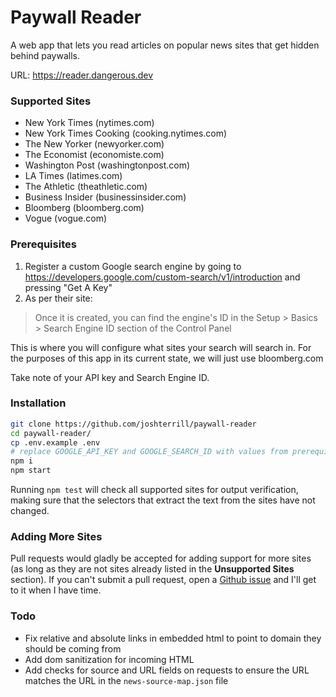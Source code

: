 ﻿# Paywall Reader

A web app that lets you read articles on popular news sites that get hidden behind paywalls.

URL: https://reader.dangerous.dev

### Supported Sites
* New York Times (nytimes.com)
* New York Times Cooking (cooking.nytimes.com)
* The New Yorker (newyorker.com)
* The Economist (economiste.com)
* Washington Post (washingtonpost.com)
* LA Times (latimes.com)
* The Athletic (theathletic.com)
* Business Insider (businessinsider.com)
* Bloomberg (bloomberg.com)
* Vogue (vogue.com)

### Prerequisites

1. Register a custom Google search engine by going to https://developers.google.com/custom-search/v1/introduction and pressing "Get A Key"
2. As per their site:

>Once it is created, you can find the engine's ID in the Setup > Basics > Search Engine ID section of the Control Panel

This is where you will configure what sites your search will search in. For the purposes of this app in its current state, we will just use bloomberg.com

Take note of your API key and Search Engine ID.

### Installation

```bash
git clone https://github.com/joshterrill/paywall-reader
cd paywall-reader/
cp .env.example .env
# replace GOOGLE_API_KEY and GOOGLE_SEARCH_ID with values from prerequisites section
npm i
npm start
```

Running `npm test` will check all supported sites for output verification, making sure that the selectors that extract the text from the sites have not changed.

### Adding More Sites

Pull requests would gladly be accepted for adding support for more sites (as long as they are not sites already listed in the **Unsupported Sites** section). If you can't submit a pull request, open a [Github issue](https://github.com/joshterrill/paywall-reader/issues) and I'll get to it when I have time.

### Todo
* Fix relative and absolute links in embedded html to point to domain they should be coming from
* Add dom sanitization for incoming HTML
* Add checks for source and URL fields on requests to ensure the URL matches the URL in the `news-source-map.json` file
